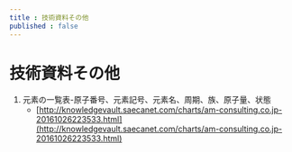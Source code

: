 ```yaml
--- 
title : 技術資料その他
published : false
---
```


# 技術資料その他

1. 元素の一覧表-原子番号、元素記号、元素名、周期、族、原子量、状態
	- [http://knowledgevault.saecanet.com/charts/am-consulting.co.jp-20161026223533.html](http://knowledgevault.saecanet.com/charts/am-consulting.co.jp-20161026223533.html)
